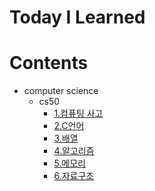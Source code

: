 # Today I Learned

# Contents
- computer science
  - cs50
    - [1.컴퓨팅 사고](https://github.com/dahye-han/TIL/blob/master/CS50/1.%20%EC%BB%B4%ED%93%A8%ED%8C%85%20%EC%82%AC%EA%B3%A0.md)
    - [2.C언어](https://github.com/dahye-han/TIL/blob/master/CS50/2.%20C%EC%96%B8%EC%96%B4.md)
    - [3.배열](https://github.com/dahye-han/TIL/blob/master/CS50/3.%EB%B0%B0%EC%97%B4.md)
    - [4.알고리즘]()
    - [5.메모리]()
    - [6.자료구조]()
